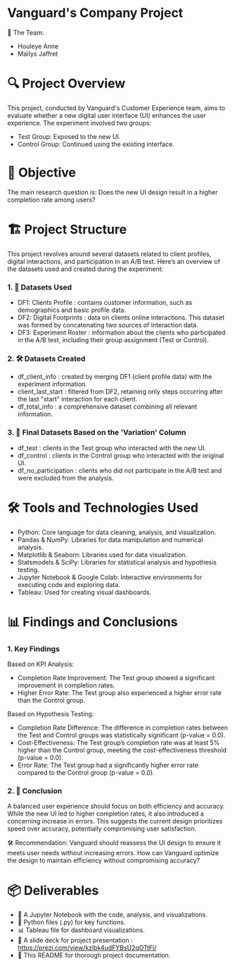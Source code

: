 # Vanguard's Company Project

👥 The Team:
- Houleye Anne
- Maïlys Jaffret
  

# 🔍 Project Overview

This project, conducted by Vanguard's Customer Experience team, aims to evaluate whether a new digital user interface (UI) enhances the user experience. The experiment involved two groups:
- Test Group: Exposed to the new UI.
- Control Group: Continued using the existing interface.
  
  
# 🎯 Objective
The main research question is: Does the new UI design result in a higher completion rate among users?


# 🏗️ Project Structure

This project revolves around several datasets related to client profiles, digital interactions, and participation in an A/B test. Here’s an overview of the datasets used and created during the experiment:

### 1. 📂 Datasets Used
- DF1: Clients Profile : contains customer information, such as demographics and basic profile data.
- DF2: Digital Footprints : data on clients online interactions. This dataset was formed by concatenating two sources of interaction data.
- DF3: Experiment Roster : information about the clients who participated in the A/B test, including their group assignment (Test or Control).
  
### 2. 🛠️ Datasets Created
- df_client_info : created by merging DF1 (client profile data) with the experiment information.
- client_last_start : filtered from DF2, retaining only steps occurring after the last "start" interaction for each client.
- df_total_info : a comprehensive dataset combining all relevant information.

### 3. 🔄 Final Datasets Based on the 'Variation' Column
- df_test : clients in the Test group who interacted with the new UI.
- df_control : clients in the Control group who interacted with the original UI.
- df_no_participation : clients who did not participate in the A/B test and were excluded from the analysis.
  


# 🛠️ Tools and Technologies Used

- Python: Core language for data cleaning, analysis, and visualization.
- Pandas & NumPy: Libraries for data manipulation and numerical analysis.
- Matplotlib & Seaborn: Libraries used for data visualization.
- Statsmodels & SciPy: Libraries for statistical analysis and hypothesis testing.
- Jupyter Notebook & Google Colab: Interactive environments for executing code and exploring data.
- Tableau: Used for creating visual dashboards.
  

# 📊 Findings and Conclusions

### 1. Key Findings
Based on KPI Analysis:
- Completion Rate Improvement: The Test group showed a significant improvement in completion rates.
- Higher Error Rate: The Test group also experienced a higher error rate than the Control group.


Based on Hypothesis Testing:
- Completion Rate Difference: The difference in completion rates between the Test and Control groups was statistically significant (p-value = 0.0).
- Cost-Effectiveness: The Test group’s completion rate was at least 5% higher than the Control group, meeting the cost-effectiveness threshold (p-value = 0.0).
- Error Rate: The Test group had a significantly higher error rate compared to the Control group (p-value = 0.0).
  
### 2. 📌 Conclusion
A balanced user experience should focus on both efficiency and accuracy. While the new UI led to higher completion rates, it also introduced a concerning increase in errors. This suggests the current design prioritizes speed over accuracy, potentially compromising user satisfaction.

🛠️ Recommendation: Vanguard should reassess the UI design to ensure it meets user needs without increasing errors. How can Vanguard optimize the design to maintain efficiency without compromising accuracy?

# 📦 Deliverables

- 📝 A Jupyter Notebook with the code, analysis, and visualizations.
- 🐍 Python files (.py) for key functions.
- 📊 Tableau file for dashboard visualizations.
- 📑 A slide deck for project presentation : https://prezi.com/view/kzibk4udFYBsU2qOTtFl/
- 📄 This README for thorough project documentation.




